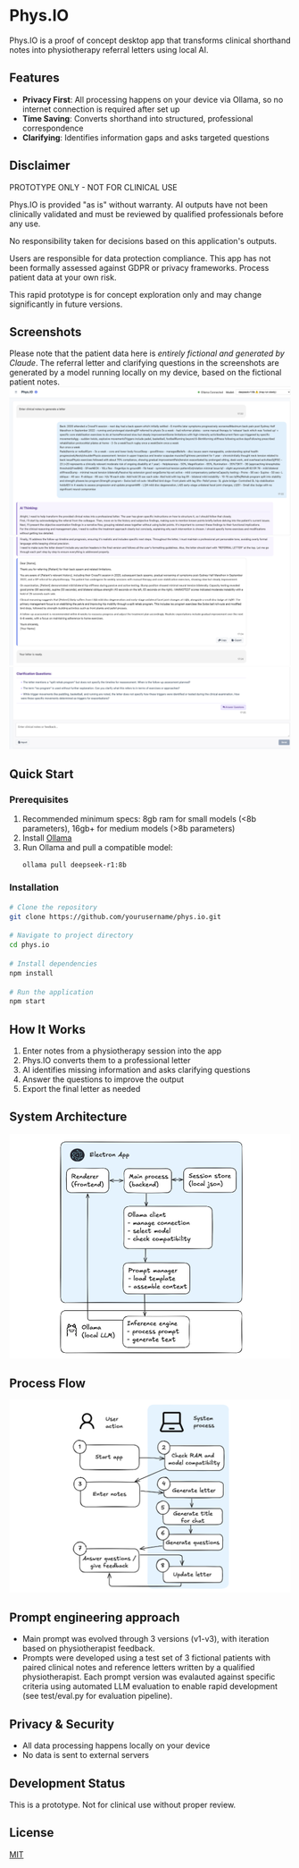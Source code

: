 # Phys.IO

Phys.IO is a proof of concept desktop app that transforms clinical shorthand notes into physiotherapy referral letters using local AI.

## Features

- **Privacy First**: All processing happens on your device via Ollama, so no internet connection is required after set up
- **Time Saving**: Converts shorthand into structured, professional correspondence
- **Clarifying**: Identifies information gaps and asks targeted questions

## Disclaimer

PROTOTYPE ONLY - NOT FOR CLINICAL USE

Phys.IO is provided "as is" without warranty. AI outputs have not been clinically validated and must be reviewed by qualified professionals before any use.

No responsibility taken for decisions based on this application's outputs.

Users are responsible for data protection compliance. This app has not been formally assessed against GDPR or privacy frameworks. Process patient data at your own risk.

This rapid prototype is for concept exploration only and may change significantly in future versions.
  
## Screenshots

Please note that the patient data here is *entirely fictional and generated by Claude*. The referral letter and clarifying questions in the screenshots are generated by a model running locally on my device, based on the fictional patient notes. 
![Phys.IO Screenshot 1/3](./docs/sc1.png)
![Phys.IO Screenshot 2/3](./docs/sc2.png)
![Phys.IO Screenshot 3/3](./docs/sc3.png)

## Quick Start

### Prerequisites

1. Recommended minimum specs: 8gb ram for small models (<8b parameters), 16gb+ for medium models (>8b parameters)
2. Install [Ollama](https://ollama.ai/download)
3. Run Ollama and pull a compatible model:
   ```
   ollama pull deepseek-r1:8b
   ```

### Installation

```bash
# Clone the repository
git clone https://github.com/yourusername/phys.io.git

# Navigate to project directory
cd phys.io

# Install dependencies
npm install

# Run the application
npm start
```

## How It Works

1. Enter notes from a physiotherapy session into the app
2. Phys.IO converts them to a professional letter
3. AI identifies missing information and asks clarifying questions
4. Answer the questions to improve the output
5. Export the final letter as needed

## System Architecture

![Phys.IO System Architecture](./docs/system-architecture.png)

## Process Flow

![Phys.IO Process Flow](./docs/process-flow.png)

## Prompt engineering approach

- Main prompt was evolved through 3 versions (v1-v3), with iteration based on physiotherapist feedback. 
- Prompts were developed using a test set of 3 fictional patients with paired clinical notes and reference letters written by a qualified physiotherapist. Each prompt version was evalauted against specific criteria using automated LLM evaluation to enable rapid development (see test/eval.py for evaluation pipeline).

## Privacy & Security

- All data processing happens locally on your device
- No data is sent to external servers

## Development Status

This is a prototype. Not for clinical use without proper review.

## License

[MIT](./LICENSE)